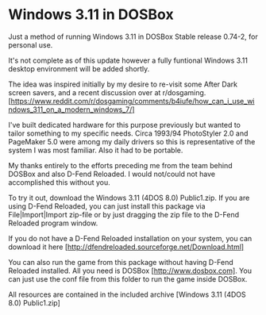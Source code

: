 # Windows 3.11 in DOSBox
Just a method of running Windows 3.11 in DOSBox Stable release 0.74-2, for personal use.

It's not complete as of this update however a fully funtional Windows 3.11 desktop environment will be added shortly.

The idea was inspired initially by my desire to re-visit some After Dark screen savers, and a recent discussion over at r/dosgaming. [https://www.reddit.com/r/dosgaming/comments/b4iufe/how_can_i_use_windows_311_on_a_modern_windows_7/]

I've built dedicated hardware for this purpose previously but wanted to tailor something to my specific needs. Circa 1993/94 PhotoStyler 2.0 and PageMaker 5.0 were among my daily drivers so this is representative of the system I was most familiar. Also it had to be portable.

My thanks entirely to the efforts preceding me from the team behind DOSBox and also D-Fend Reloaded. I would not/could not have accomplished this without you.

To try it out, download the Windows 3.11 (4DOS 8.0) Public1.zip.
If you are using D-Fend Reloaded, you can just install this package via
File|Import|Import zip-file or by just dragging the zip file to the
D-Fend Reloaded program window.

If you do not have a D-Fend Reloaded installation on your system, you can
download it here [http://dfendreloaded.sourceforge.net/Download.html]

You can also run the game from this package without having D-Fend Reloaded
installed. All you need is DOSBox [http://www.dosbox.com]. You can just use
the conf file from this folder to run the game inside DOSBox.

All resources are contained in the included archive [Windows 3.11 (4DOS 8.0) Public1.zip]
